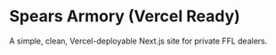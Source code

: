 # Spears Armory (Vercel Ready)

A simple, clean, Vercel-deployable Next.js site for private FFL dealers.